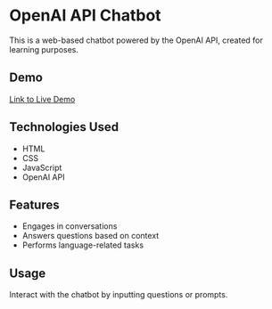 # OpenAI API Chatbot

This is a web-based chatbot powered by the OpenAI API, created for learning purposes.

## Demo

[Link to Live Demo](https://umakant3525.github.io/chatbot_api/)

## Technologies Used

- HTML
- CSS
- JavaScript
- OpenAI API

## Features

- Engages in conversations
- Answers questions based on context
- Performs language-related tasks

## Usage

Interact with the chatbot by inputting questions or prompts.
